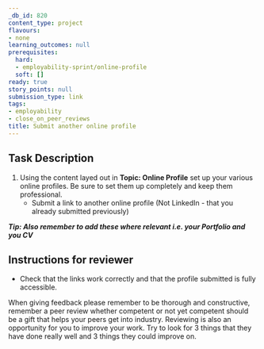 ```yaml
---
_db_id: 820
content_type: project
flavours:
- none
learning_outcomes: null
prerequisites:
  hard:
  - employability-sprint/online-profile
  soft: []
ready: true
story_points: null
submission_type: link
tags:
- employability
- close_on_peer_reviews
title: Submit another online profile
---
```

## Task Description
1. Using the content layed out in **Topic: Online Profile** set up your various online profiles. Be sure to set them up completely and keep them professional.
    - Submit a link to another online profile (Not LinkedIn - that you already submitted previously)

***Tip: Also remember to add these where relevant i.e. your Portfolio and you CV***

## Instructions for reviewer
- Check that the links work correctly and that the profile submitted is fully accessible.

When giving feedback please remember to be thorough and constructive, remember a peer review whether competent or not yet competent should be a gift that helps your peers get into industry. Reviewing is also an opportunity for you to improve your work. Try to look for 3 things that they have done really well and 3 things they could improve on.
